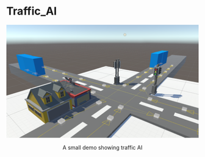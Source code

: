 # Traffic_AI
 <p align="center">
  <img src="https://github.com/PhoenixMarinas/Traffic_AI/blob/main/g1.png" alt="Game Demo" width="800">
</p>
<p align="center"> A small demo showing traffic AI </p>
